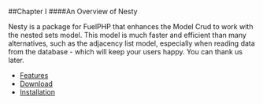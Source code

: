 ##Chapter I
####An Overview of Nesty

Nesty is a package for FuelPHP that enhances the Model Crud to work with the nested sets model. This model is much faster and efficient than many alternatives, such as the adjacency list model, especially when reading data from the database - which will keep your users happy. You can thank us later.

* [Features](#Features "/manuals/nesty/introduction/features")
* [Download](#Download "/manuals/nesty/introduction/download")
* [Installation](#Installation "/manuals/nesty/introduction/installation")

